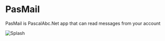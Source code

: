 # PasMail
PasMail is PascalAbc.Net app that can read messages from your account 

![Splash](https://user-images.githubusercontent.com/76732207/139557911-d6e11bcf-0daa-4ec7-bd03-b4b52fe645cc.png)
